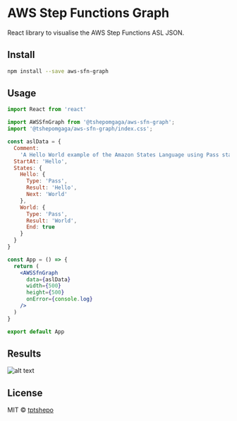 # AWS Step Functions Graph

React library to visualise the AWS Step Functions ASL JSON.

## Install

```bash
npm install --save aws-sfn-graph
```

## Usage

```jsx
import React from 'react'

import AWSSfnGraph from '@tshepomgaga/aws-sfn-graph';
import '@tshepomgaga/aws-sfn-graph/index.css';

const aslData = {
  Comment:
    'A Hello World example of the Amazon States Language using Pass states',
  StartAt: 'Hello',
  States: {
    Hello: {
      Type: 'Pass',
      Result: 'Hello',
      Next: 'World'
    },
    World: {
      Type: 'Pass',
      Result: 'World',
      End: true
    }
  }
}

const App = () => {
  return (
    <AWSSfnGraph
      data={aslData}
      width={500}
      height={500}
      onError={console.log}
    />
  )
}

export default App
```

## Results

<!-- ![alt text](aws-sfn-graph.png "Graph") -->

![alt text](https://github.com/tptshepo/aws-sfn-graph/blob/master/aws-sfn-graph.png?raw=true)

## License

MIT © [tptshepo](https://github.com/tptshepo)
